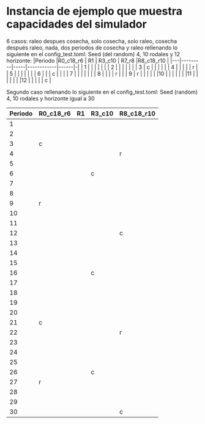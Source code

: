 # Instancia de ejemplo que muestra capacidades del simulador

6 casos: raleo despues cosecha, solo cosecha, solo raleo, cosecha después raleo, nada, dos periodos de cosecha y raleo
rellenando lo siguiente en el config_test.toml:
Seed (del random) 4, 10 rodales y 12 horizonte:
|Periodo   |R0_c18_r6  | R1  | R3_c10  |  R7_r8   |R8_c18_r10 |
|---|---------|-----|------------|------|-|
| 1 |   |    |    |    |    |
| 2 |   |    |    |    |    |
| 3 | c |    |    |    |    |
| 4 |   |    |    |    | r  |
| 5 |   |    |    |    |    |
| 6 |   |    | c  |    |    |
| 7 |   |    |    |    |    |
| 8 |   |    |    | r  |    |
| 9 | r |    |    |    |    |
|10 |   |    |    |    |    |
|11 |   |    |    |    |    |
|12 |   |    |    |    | c  |

Segundo caso
rellenando lo siguiente en el config_test.toml:
Seed (random) 4, 10 rodales y horizonte igual a 30

|Periodo   |R0_c18_r6  | R1  | R3_c10  |R8_c18_r10 |
|---|---------|-----|------------|-------|
| 1 |   |    |    |    |
| 2 |   |    |    |    |
| 3 | c |    |    |    |
| 4 |   |    |    | r  |
| 5 |   |    |    |    |
| 6 |   |    | c  |    |
| 7 |   |    |    |    |
| 8 |   |    |    |    |
| 9 | r |    |    |    |
|10 |   |    |    |    |
|11 |   |    |    |    |
|12 |   |    |    | c  |
|13 |   |    |    |    |
|14 |   |    |    |    |
|15 |   |    |    |    |
|16 |   |    | c  |    |
|17 |   |    |    |    |
|18 |   |    |    |    |
|19 |   |    |    |    |
|20 |   |    |    |    |
|21 | c |    |    |    |
|22 |   |    |    | r  |
|23 |   |    |    |    |
|24 |   |    |    |    |
|25 |   |    |    |    |
|26 |   |    |  c |    |
|27 | r |    |    |    |
|28 |   |    |    |    |
|29 |   |    |    |    |
|30 |   |    |    | c  |
